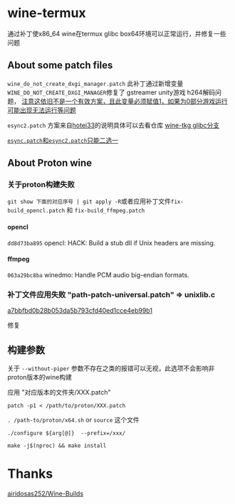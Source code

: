 # wine-termux

通过补丁使x86_64 wine在termux glibc box64环境可以正常运行，并修复一些问题

## About some patch files

```wine_do_not_create_dxgi_manager.patch``` 此补丁通过新增变量```WINE_DO_NOT_CREATE_DXGI_MANAGER```修复了  gstreamer unity游戏 h264解码问题， <u>注意这依旧不是一个有效方案，且此变量必须赋值1，如果为0部分游戏运行可能出现无法运行等问题</u>

```esync2.patch``` 方案来自<u>hotei33</u>的说明具体可以去看仓库 [wine-tkg glibc分支](https://github.com/hostei33/wine-tkg)

<u>```esync.patch```和```esync2.patch```只能二选一</u>

## About Proton wine

### 关于proton构建失败

``` git show 下面的对应序号 | git apply -R ```或者应用补丁文件```fix-build_opencl.patch``` 和 ```fix-build_ffmpeg.patch```

#### opencl
```dd8d73ba895``` opencl: HACK: Build a stub dll if Unix headers are missing.
#### ffmpeg 
```063a29bc8ba``` winedmo: Handle PCM audio big-endian formats.

### 补丁文件应用失败 "path-patch-universal.patch" => unixlib.c

[a7bbfbd0b28b053da5b793cfd40ed1cce4eb99b1](https://github.com/ValveSoftware/wine/commit/a7bbfbd0b28b053da5b793cfd40ed1cce4eb99b1)

修复

## 构建参数

关于 `--without-piper` 参数不存在之类的报错可以无视，此选项不会影响非proton版本的wine构建

应用 "对应版本的文件夹/XXX.patch"

```patch -p1 < /path/to/proton/XXX.patch```

```. /path-to/proton/x64.sh``` or ```source``` 这个文件

```./configure ${arg[@]}  --prefix=/xxx/```

```make -j$(nproc) && make install```

# Thanks
[airidosas252/Wine-Builds](https://github.com/airidosas252/Wine-Builds)